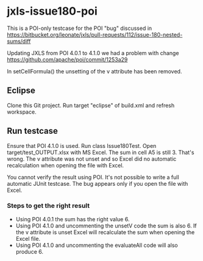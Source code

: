 # jxls-issue180-poi

This is a POI-only testcase for the POI "bug" discussed in https://bitbucket.org/leonate/jxls/pull-requests/112/issue-180-nested-sums/diff

Updating JXLS from POI 4.0.1 to 4.1.0 we had a problem with change https://github.com/apache/poi/commit/1253a29

In setCellFormula() the unsetting of the v attribute has been removed.

## Eclipse

Clone this Git project. Run target "eclipse" of build.xml and refresh workspace.

## Run testcase

Ensure that POI 4.1.0 is used. Run class Issue180Test. Open target/test_OUTPUT.xlsx with MS Excel. The sum in cell A5 is still 3. That's wrong. The v attribute was not unset and so Excel did no automatic recalculation when opening the file with Excel.

You cannot verify the result using POI. It's not possible to write a full automatic JUnit testcase. The bug appears only if you open the file with Excel.

### Steps to get the right result

- Using POI 4.0.1 the sum has the right value 6.
- Using POI 4.1.0 and uncommenting the unsetV code the sum is also 6. If the v attribute is unset Excel will recalculate the sum when opening the Excel file.
- Using POI 4.1.0 and uncommenting the evaluateAll code will also produce 6.
